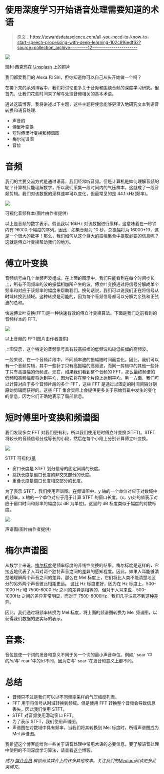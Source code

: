 # 使用深度学习开始语音处理需要知道的术语

> 原文：<https://towardsdatascience.com/all-you-need-to-know-to-start-speech-processing-with-deep-learning-102c916edf62?source=collection_archive---------12----------------------->

![](img/c33bbaaf25b478907e8fa9546e95bfb4.png)

凯利·西克玛在 [Unsplash](https://unsplash.com?utm_source=medium&utm_medium=referral) 上的照片

我们都爱我们的 Alexa 和 Siri，但你知道你可以自己从头开始做一个吗？

在接下来的系列博客中，我们将讨论更多关于音频和围绕音频的深度学习研究。但首先，让我们花些时间来了解与处理音频相关的基本术语。

通过这篇博客，我将讲述以下主题，这些主题将使您能够更深入地研究文本到语音转换和语音处理:

*   声音的
*   傅里叶变换
*   短时傅里叶变换和频谱图
*   梅尔光谱图
*   音位

# **音频**

我们的主要交流方式是通过语音，我们经常听音频。但是计算机是如何理解音频的呢？计算机只能理解数字，所以我们采集一段时间内的气压样本，这就成了一段音频剪辑。我们对该数据的采样速率可以变化，但最常见的是 44.1 kHz(频率)。

![](img/d623d7edc318e9e739223cfd6420357b.png)

可视化音频样本(图片由作者提供)

以上是音频的数字表示。假设我以 16kHz 对该数据进行采样，这意味着在一秒钟内有 16000 个幅度的序列。因此，如果音频为 10 秒，总振幅将为 16000*10，这是一个很大的数字！那么，我们如何从这个巨大的振幅集合中提取必要的信息呢？这就是傅立叶变换帮助我们的地方。

# **傅立叶变换**

音频信号由几个单频声波组成。在上面的图示中，我们只能看到在每个时间步长上，所有不同频率的波的振幅相加所产生的波。傅立叶变换通过将信号分解成单个频率和对应于该频率的幅度来帮助我们。换句话说，我们可以说我们正在将信号从时域转换到频域。这种转换是可能的，因为每个音频信号都可以分解为余弦和正弦波的总和。

快速傅立叶变换(FFT)是一种快速有效的傅立叶变换算法。下面是我们之前看到的音频样本的 FFT。

![](img/6b6b3fc3d3dabd4442ba67178d3f53fd.png)

以上音频的 FFT(图片由作者提供)

上图显示，这个特定的音频信号具有较高振幅的低频波和较低振幅的高频波。

一般来说，在一个音频片段中，不同频率波的振幅随时间而变化。因此，我们可以有一个音频剪辑，其中一些补丁只有高振幅的高频波，而同一剪辑中的其他一些补丁只有高振幅的低频波。现在，如果我们看到整个音频的 FFT，那么最终频谱的低频和高频幅度将达到平均，因为它将在整个片段上达到平均。另一方面，我们可以计算对应于多个音频片段的多个 FFT，这些 FFT 是通过以固定的时间间隔分割原始剪辑而获得的。这些 FFT 集合实际上会提供更多关于原始剪辑中发生的变化的信息，因为它们正确地表示了局部信息。

# **短时傅里叶变换和频谱图**

我们发现多次 FFT 对我们更有利，所以我们使用短时傅立叶变换(STFT)。STFT 将较长的音频信号分成等长的小段，然后在每个小段上分别计算傅立叶变换。

![](img/f98ac2d261d8e57aaca125777396cf18.png)

STFT 可视化([纸](https://www.mdpi.com/2076-3417/10/20/7208/htm)

*   窗口长度是 STFT 划分信号的固定间隔的长度。
*   跳跃长度是窗口长度的非交叉部分的长度。
*   重叠长度是窗口长度相交部分的长度。

为了表示 STFT，我们使用声谱图。在频谱图中，y 轴的一个单位对应于对数域中的频率，x 轴的一个单位对应于用于计算 STFT 的窗口长度。(x，y)处的值表示对应于窗口时间和频率的幅度(以 dB 为单位)。这里的 dB 标度类似于幅度的对数标度。

![](img/2a543c644fca1f6f33601da5fc9ac2e0.png)

声谱图(图片由作者提供)

# **梅尔声谱图**

从数学上来说，[梅尔标度](https://en.wikipedia.org/wiki/Mel_scale)是频率标度的非线性变换的结果。梅尔标度是这样的，它接近地代表了人耳对两个独特声音之间的差异的感知程度。因此，如果人耳能够清楚地理解两个声音之间的差异，那么在 Mel 标度上，它们将比人类不能清楚地区分的另外两个声音彼此相距更远。
这比 Hz 标度更好，因为在 Hz 标度上，500-1000 Hz 和 7500-8000 Hz 之间的差异是相等的，但对于人耳来说，500-1000Hz 之间的差异非常明显，而对于 7500-8000Hz，我们几乎注意不到这种差异。

因此，我们通过将频率转换为 Mel 标度，将上面的频谱图转换为 Mel 频谱图，以获得我们数据的更实际的表示。

# **音素**:

音位是使一个词的发音和意义不同于另一个词的最小声音单位。例如,' soar '中的/s/与' roar '中的/r/不同，因为它与' soar '在发音和意义上都不同。

# **总结**

*   音频只不过是我们可以以不同频率采样的气压幅度列表。
*   FFT 用于将信号从时域转换到频域。但是使用 FFT 转换整个音频会导致信息丢失，因此我们使用 STFT。
*   STFT 对音频使用滑动窗口 FFT。
*   为了表示 STFT，我们使用声谱图。
*   声谱图在对数域中具有频率，当我们将其转换到 Mel 标度时，所得声谱图成为 Mel 声谱图。

我希望这个博客能给你一些关于语音处理中常用术语的必要信息。要了解语音处理中使用的不同深度学习算法，请查看[这个](https://medium.com/@AnveeNaik/text-to-speech-explained-from-basic-498119aa38b5)博客。

*成为* [*媒介会员*](https://medium.com/@AnveeNaik/membership) *解锁阅读媒介上的许多其他故事。关注我们的*[*Medium*](https://medium.com/@AnveeNaik)*阅读更多此类博文*。